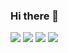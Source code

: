 ### Hi there 👋

<!--
**osho-m/osho-m** is a ✨ _special_ ✨ repository because its `README.md` (this file) appears on your GitHub profile.

Here are some ideas to get you started:

- 🔭 I’m currently working on ...
- 🌱 I’m currently learning ...
- 👯 I’m looking to collaborate on ...
- 🤔 I’m looking for help with ...
- 💬 Ask me about ...
- 📫 How to reach me: ...
- 😄 Pronouns: ...
- ⚡ Fun fact: ...
-->

<img src="https://github-readme-stats.vercel.app/api/pin/?username=osho-m&repo=Data-Analysis-Projects&theme=buefy"/>

<img src="https://github-readme-stats.vercel.app/api?username=osho-m&show_icons=true&theme=buefy"/>

<img src="https://github-readme-stats.vercel.app/api/top-langs?username=osho-m&layout=compact&theme=buefy"/>

<img src="https://github-readme-streak-stats.herokuapp.com/?user=osho-m&theme=buefy"/>


